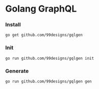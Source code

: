 # Golang GraphQL 

### Install

`go get github.com/99designs/gqlgen `

### Init

`go run github.com/99designs/gqlgen init`

### Generate

`go run github.com/99designs/gqlgen gen`